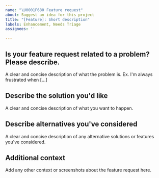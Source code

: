 ```yaml
---
name: "\U0001F680 Feature request"
about: Suggest an idea for this project
title: "[Feature]: Short description"
labels: Enhancement, Needs Triage
assignees: ''

---
```


**Is your feature request related to a problem? Please describe.**
---
A clear and concise description of what the problem is. Ex. I'm always frustrated when [...]

**Describe the solution you'd like**
---
A clear and concise description of what you want to happen.

**Describe alternatives you've considered**
---
A clear and concise description of any alternative solutions or features you've considered.

**Additional context**
---
Add any other context or screenshots about the feature request here.
